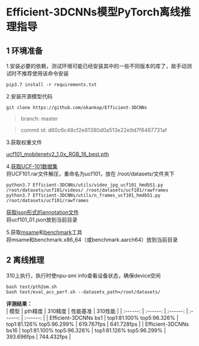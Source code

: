 # Efficient-3DCNNs模型PyTorch离线推理指导

## 1 环境准备 

1.安装必要的依赖，测试环境可能已经安装其中的一些不同版本的库了，故手动测试时不推荐使用该命令安装  
```
pip3.7 install -r requirements.txt
```

2.安装开源模型代码  
```
git clone https://github.com/okankop/Efficient-3DCNNs   
``` 
> branch: master

> commit id: d60c6c48cf2e81380d0a513e22e9d7f8467731af

3.获取权重文件  

[ucf101_mobilenetv2_1.0x_RGB_16_best.pth](https://drive.google.com/drive/folders/1u4DO7kjAQP6Zdh8CN65iT5ozp11mvE-H?usp=sharing)  

4.[获取UCF-101数据集](https://www.crcv.ucf.edu/data/UCF101/UCF101.rar)     
将UCF101.rar文件解压，重命名为ucf101，放在 /root/datasets/文件夹下

```
python3.7 Efficient-3DCNNs/utils/video_jpg_ucf101_hmdb51.py /root/datasets/ucf101/videos/ /root/datasets/ucf101/rawframes
python3.7 Efficient-3DCNNs/utils/n_frames_ucf101_hmdb51.py /root/datasets/ucf101/rawframes
```  
[获取json形式的annotation文件](https://github.com/okankop/Efficient-3DCNNs/tree/master/annotation_UCF101)   
将ucf101_01.json放到当前目录

5.获取[msame](https://gitee.com/ascend/tools/tree/master/msame)和[benchmark](https://gitee.com/ascend/cann-benchmark/tree/master/infer)工具    
将msame和benchmark.x86_64（或benchmark.aarch64）放到当前目录

## 2 离线推理 

310上执行，执行时使npu-smi info查看设备状态，确保device空闲  
```
bash test/pth2om.sh  
bash test/eval_acc_perf.sh --datasets_path=/root/datasets/  
```
 **评测结果：**   
| 模型      | pth精度  | 310精度  | 性能基准    | 310性能    |
| :------: | :------: | :------: | :------:  | :------:  | 
| Efficient-3DCNNs bs1  | top1:81.100% top5:96.326% | top1:81.126% top5:96.299% |  619.767fps | 641.728fps | 
| Efficient-3DCNNs bs16 | top1:81.100% top5:96.326% | top1:81.126% top5:96.299% |  393.696fps | 744.432fps | 



